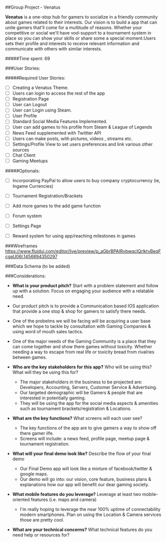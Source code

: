 ##Group Project - Venatus

**Venatus** is a one-stop hub for gamers to socialize in a friendly community about games related to their interests. Our vision is to build a app that can unite gamers that'll come for a multitude of reasons. Whether your competitive or social we'll have vod-support to a tournament system in place so you can show your skills or share some a special moment.Users sets their profile and interests to receive relevant information and communicate with others with similar interests. 

#####Time spent:  69

###User Stories:

#####Required User Stories:
- [ ] Creating a Venatus Theme.
- [ ] Users can login to access the rest of the app
- [ ] Registration Page
- [ ] User can Logout 
- [ ] User can Login using Steam.
- [ ] User Profile
- [ ] Standard Social Media Features Implemented.  
- [ ] User can add games to his profile from Steam & League of Legends
- [ ] News Feed supplemented with Twittter API
- [ ] Users can make posts, with pictures, videos , streams etc.
- [ ] Settings/Profile View to set users preferences and link various other sources
- [ ] Chat Client
- [ ] Gaming Meetups

#####Optionals:
- [ ] Incorporating PayPal to allow users to buy company cryptocurrency (ie, Ingame Currencies)
- [ ] Tournament Registration/Brackets
- [ ] Add more games to the add game function
- [ ] Forum system 
- [ ] Settings Page
- [ ] Reward system for using app/reaching milestones in games


###Wireframes
https://www.fluidui.com/editor/live/preview/p_aGbrBPAIRvbwqcIQrlktvBeqFcgaU06l.1456894350297


###Data Schema
(to be added)

###Considerations: 
 - **What is your product pitch?** Start with a problem statement and follow up with a solution. Focus on engaging your audience with a relatable need.
  - Our product pitch is to provide a Communication based IOS application that provide a one stop & shop for gamers to satisfy there needs.
  - One of the probelms we will be facing will be acquiring a user base which we hope to tackle by consultation with Gaming Companies & using word of mouth sales tactics.
  - One of the major needs of the Gaming Community is a place that they can come together and show there games without toxicity. Whether needing a way to escape from real life or toxicity bread from rivalries between games.

- **Who are the key stakeholders for this app?** Who will be using this? What will they be using this for?
  - The major stakeholders in the business to be projected are: Developers, Accounting, Servers, Customer Service & Advertising.
  - Our targeted demographic will be Gamers & people that are interested in potentially gaming.
  - They will be using the app for the social media aspects & amenities such as tournament brackets/registration & Locations.

- **What are the key functions?** What screens will each user see?
  - The key functions of the app are to give gamers a way to show off there gamer ilfe.
  - Screens will include: a news feed, profile page, meetup page & tournament registration.

- **What will your final demo look like?** Describe the flow of your final demo
  - Our Final Demo app will look like a mixture of facebook/twitter & google maps.
  - Our demo will go into: our vision, core feature,  business plans & explanations how our app will benefit our dear gaming society.

- **What mobile features do you leverage?** Leverage at least two mobile-oriented features (i.e. maps and camera)
  - I'm really hoping to leverage the  near 100% uptime of connectability modern smartphones. Plan on using the Location & Camera services those are pretty cool.

- **What are your technical concerns?** What technical features do you need help or resources for?


